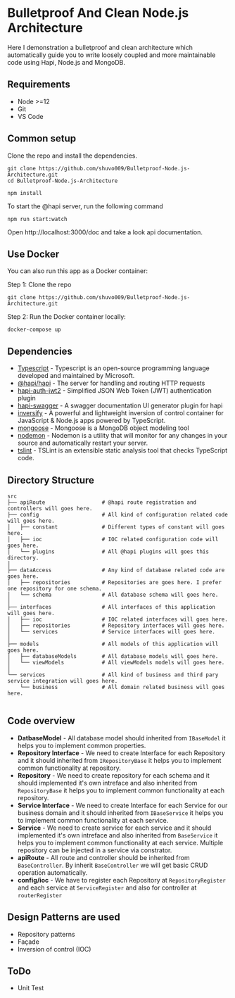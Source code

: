 # Bulletproof And Clean Node.js Architecture
Here I demonstration a bulletproof and clean architecture which automatically guide you to write loosely coupled and more maintainable code using Hapi, Node.js and MongoDB.
## Requirements
* Node >=12
* Git
* VS Code
## Common setup
Clone the repo and install the dependencies.
```
git clone https://github.com/shuvo009/Bulletproof-Node.js-Architecture.git
cd Bulletproof-Node.js-Architecture
```
```
npm install
```
To start the @hapi server, run the following command
```
npm run start:watch
```
Open http://localhost:3000/doc and take a look api documentation.

## Use Docker
You can also run this app as a Docker container:

Step 1: Clone the repo
```
git clone https://github.com/shuvo009/Bulletproof-Node.js-Architecture.git
```
Step 2: Run the Docker container locally:
```
docker-compose up
```
## Dependencies
* [Typescript](https://www.typescriptlang.org) - Typescript is an open-source programming language developed and maintained by Microsoft.
* [@hapi/hapi](https://hapi.dev/) - The server for handling and routing HTTP requests
* [hapi-auth-jwt2](https://www.npmjs.com/package/hapi-auth-jwt2) - Simplified JSON Web Token (JWT) authentication plugin
* [hapi-swagger](https://github.com/glennjones/hapi-swagger) - A swagger documentation UI generator plugin for hapi
* [inversify](http://inversify.io) - A powerful and lightweight inversion of control container for JavaScript & Node.js apps powered by TypeScript.
* [mongoose](https://mongoosejs.com) - Mongoose is a MongoDB object modeling tool
* [nodemon](https://nodemon.io) -  Nodemon is a utility that will monitor for any changes in your source and automatically restart your server.
* [tslint](https://palantir.github.io/tslint) - TSLint is an extensible static analysis tool that checks TypeScript code.

## Directory Structure

```
src
├── apiRoute                  # @hapi route registration and controllers will goes here.
├── config                    # All kind of configuration related code will goes here.
│   ├── constant              # Different types of constant will goes here.
│   ├── ioc                   # IOC related configuration code will goes here.
│   └── plugins               # All @hapi plugins will goes this directory.                  
│
├── dataAccess                # Any kind of database related code are goes here.
│   ├── repositories          # Repositories are goes here. I prefer one repository for one schema.
│   └── schema                # All database schema will goes here.
│                     
├── interfaces                # All interfaces of this application will goes here.
│   ├── ioc                   # IOC related interfaces will goes here.
│   ├── repositories          # Repository interfaces will goes here.
│   └── services              # Service interfaces will goes here.
│                     
├── models                    # All models of this application will goes here.
│   ├── databaseModels        # All database models will goes here.
│   └── viewModels            # All viewModels models will goes here.
│                     
└── services                  # All kind of business and third pary service integration will goes here.
    └── business              # All domain related business will goes here.                     
 
```
## Code overview
* **DatbaseModel** - All database model should inherited from `IBaseModel` it helps you to implement common properties.
* **Repository Interface** - We need to create Interface for each Repository and it should inherited from `IRepositoryBase` it helps you to implement common functionality at repository.
* **Repository** - We need to create repository for each schema and it should implemented it's own intreface and also inherited from `RepositoryBase` it helps you to implement common functionality at each repository.
* **Service Interface** -  We need to create Interface for each Service for our business domain and it should inherited from `IBaseService` it helps you to implement common functionality at each service.
* **Service** - We need to create service for each service and it should implemented it's own intreface and also inherited from `BaseService` it helps you to implement common functionality at each service. Multiple repository can be injected in a service via constrator.
* **apiRoute** - All route and controller should be inherited from `BaseController`. By inherit `BaseController` we will get basic CRUD operation automatically.
* **config/ioc** - We have to register each Repository at `RepositoryRegister` and each service at `ServiceRegister` and also for controller at `routerRegister`
## Design Patterns are used
* Repository patterns 
* Façade
* Inversion of control (IOC)
## ToDo
* Unit Test
